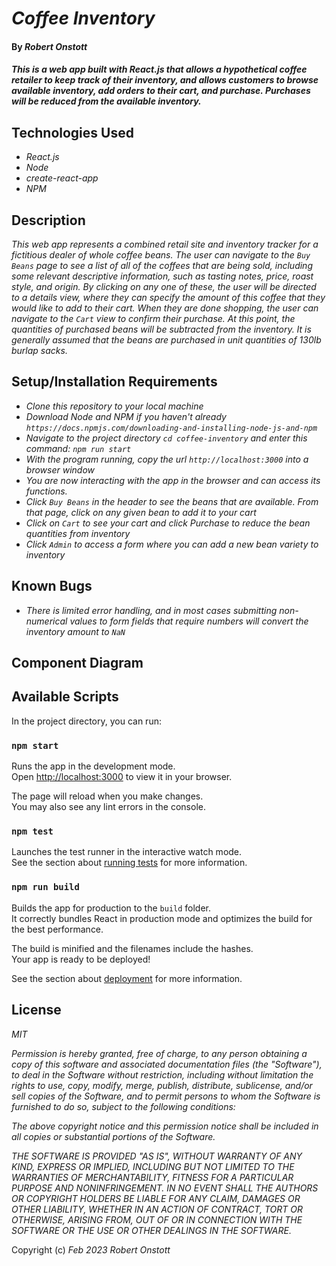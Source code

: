# _Coffee Inventory_

#### By _**Robert Onstott**_

#### _This is a web app built with React.js that allows a hypothetical coffee retailer to keep track of their inventory, and allows customers to browse available inventory, add orders to their cart, and purchase. Purchases will be reduced from the available inventory._

## Technologies Used

* _React.js_
* _Node_
* _create-react-app_
* _NPM_

## Description

_This web app represents a combined retail site and inventory tracker for a fictitious dealer of whole coffee beans. The user can navigate to the `Buy Beans` page to see a list of all of the coffees that are being sold, including some relevant descriptive information, such as tasting notes, price, roast style, and origin. By clicking on any one of these, the user will be directed to a details view, where they can specify the amount of this coffee that they would like to add to their cart. When they are done shopping, the user can navigate to the `Cart` view to confirm their purchase. At this point, the quantities of purchased beans will be subtracted from the inventory. It is generally assumed that the beans are purchased in unit quantities of 130lb burlap sacks._

## Setup/Installation Requirements

* _Clone this repository to your local machine_
* _Download Node and NPM if you haven't already `https://docs.npmjs.com/downloading-and-installing-node-js-and-npm`_
* _Navigate to the project directory `cd coffee-inventory` and enter this command: `npm run start`_
* _With the program running, copy the url `http://localhost:3000` into a browser window_
* _You are now interacting with the app in the browser and can access its functions._
* _Click `Buy Beans` in the header to see the beans that are available. From that page, click on any given bean to add it to your cart_
* _Click on `Cart` to see your cart and click Purchase to reduce the bean quantities from inventory_
* _Click `Admin` to access a form where you can add a new bean variety to inventory_

## Known Bugs

* _There is limited error handling, and in most cases submitting non-numerical values to form fields that require numbers will convert the inventory amount to `NaN`_

## Component Diagram



## Available Scripts

In the project directory, you can run:

### `npm start`

Runs the app in the development mode.\
Open [http://localhost:3000](http://localhost:3000) to view it in your browser.

The page will reload when you make changes.\
You may also see any lint errors in the console.

### `npm test`

Launches the test runner in the interactive watch mode.\
See the section about [running tests](https://facebook.github.io/create-react-app/docs/running-tests) for more information.

### `npm run build`

Builds the app for production to the `build` folder.\
It correctly bundles React in production mode and optimizes the build for the best performance.

The build is minified and the filenames include the hashes.\
Your app is ready to be deployed!

See the section about [deployment](https://facebook.github.io/create-react-app/docs/deployment) for more information.

## License

_MIT_

_Permission is hereby granted, free of charge, to any person obtaining a copy of this software and associated documentation files (the "Software"), to deal in the Software without restriction, including without limitation the rights to use, copy, modify, merge, publish, distribute, sublicense, and/or sell copies of the Software, and to permit persons to whom the Software is furnished to do so, subject to the following conditions:_

_The above copyright notice and this permission notice shall be included in all copies or substantial portions of the Software._

_THE SOFTWARE IS PROVIDED "AS IS", WITHOUT WARRANTY OF ANY KIND, EXPRESS OR IMPLIED, INCLUDING BUT NOT LIMITED TO THE WARRANTIES OF MERCHANTABILITY, FITNESS FOR A PARTICULAR PURPOSE AND NONINFRINGEMENT. IN NO EVENT SHALL THE AUTHORS OR COPYRIGHT HOLDERS BE LIABLE FOR ANY CLAIM, DAMAGES OR OTHER LIABILITY, WHETHER IN AN ACTION OF CONTRACT, TORT OR OTHERWISE, ARISING FROM, OUT OF OR IN CONNECTION WITH THE SOFTWARE OR THE USE OR OTHER DEALINGS IN THE SOFTWARE._

Copyright (c) _Feb 2023_ _Robert Onstott_

